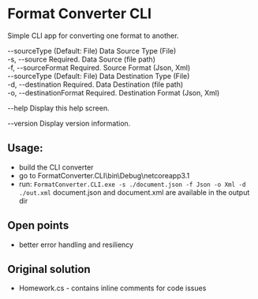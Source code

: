 # Format Converter CLI

Simple CLI app for converting one format to another.

--sourceType (Default: File) Data Source Type (File) <br>
-s, --source Required. Data Source (file path) <br>
-f, --sourceFormat Required. Source Format (Json, Xml) <br>
--sourceType (Default: File) Data Destination Type (File) <br>
-d, --destination Required. Data Destination (file path) <br>
-o, --destinationFormat Required. Destination Format (Json, Xml)

--help Display this help screen.

--version Display version information.

## Usage:

- build the CLI converter
- go to FormatConverter.CLI\bin\Debug\netcoreapp3.1
- run: `FormatConverter.CLI.exe -s ./document.json -f Json -o Xml -d ./out.xml`
  document.json and document.xml are available in the output dir

## Open points

- better error handling and resiliency

## Original solution

- Homework.cs - contains inline comments for code issues
